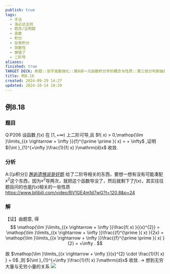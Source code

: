 ```yaml
---
publish: true
tags:
  - 手法
  - 洛必达法则
  - 题目/证明题
  - 高数
  - 积分
  - 反常积分
  - 敛散性
  - 做错了
  - 二阶导
aliases: 
finished: true
TARGET DECK: 刷题::张宇高数强化::第8讲一元函数积分学的概念与性质::第三部分判断抽象型反常积分的敛散性::例8.18
title: 例8.18
created: 2024-09-29 14:27
updated: 2024-10-14 10:29
---
```

## 例8.18
### 题目
Q:P206 设函数 $f( x)$ 在 $\lbrack 1, + \infty )$ 上二阶可导,且 $f( x) > 0,\mathop{\lim }\limits_{{x \rightarrow + \infty }}{f}^{\prime \prime }( x) = + \infty$ ,证明 ${\int }_{1}^{+\infty }\frac{1}{f( x) }\mathrm{d}x$ 收敛.
### 分析
A:[[p积分]]
[邂逅遗憾说是好题](https://www.bilibili.com/video/BV19FWDeEEkQ?t=466.5&p=4)
给了二阶导相关的东西，要想一想有没有可能凑配$x^{2}$这个东西，因为$x^{2}$导两次，就把这个函数导没了，然后就剩下了$f(x)$，其实往往题目问的也是$f(x)$相关的一些性质
https://www.bilibili.com/video/BV1GE4m1d7wG?t=120.8&p=24
### 解
【证】由题意, 得
$$
\mathop{\lim }\limits_{{x \rightarrow + \infty }}\frac{f( x) }{{x}^{2}} = \mathop{\lim }\limits_{{x \rightarrow + \infty }}\frac{{f}^{\prime }( x) }{2x} = \mathop{\lim }\limits_{{x \rightarrow + \infty }}\frac{{f}^{\prime \prime }( x) }{2} = +\infty .
$$


故 $\mathop{\lim }\limits_{{x \rightarrow + \infty }}{x}^{2} \cdot \frac{1}{f( x) } = 0$ ,则 ${\int }_{1}^{+\infty }\frac{1}{f( x) }\mathrm{d}x$ 收敛. 
$\rightarrow$ 想到无穷大量与无穷小量的关系
![](https://img.hwenyi.live/202410141829367.webp)

 